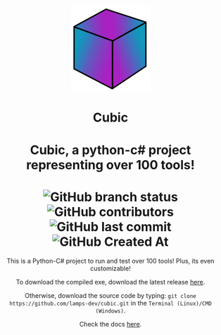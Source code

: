 <p align="center">
<img src="https://raw.githubusercontent.com/lamps-dev/cubic/refs/heads/main/src/cubic.png" alt="Cubic" width=180>
<h1 align="center">Cubic</h1>
<h1 align="center">
  Cubic, a python-c# project representing over 100 tools!
</p>
<h1>
<div align="center">
  <img src="https://img.shields.io/github/checks-status/lamps-dev/cubic/main" alt="GitHub branch status">
  <img src="https://img.shields.io/github/contributors/lamps-dev/cubic" alt="GitHub contributors">
  <img src="https://img.shields.io/github/last-commit/lamps-dev/cubic" alt="GitHub last commit">
  <img src="https://img.shields.io/github/created-at/lamps-dev/cubic" alt="GitHub Created At">
</div>
</h1>
<p align="center">
  This is a Python-C# project to run and test over 100 tools! Plus, its even customizable!
</p>
<p align="center">
  To download the compiled exe, download the latest release <a href="https://github.com/lamps-dev/cubic/releases">here</a>.
</p>
<p align="center">
  Otherwise, download the source code by typing: <code>git clone https://github.com/lamps-dev/cubic.git</code> in the <code>Terminal (Linux)/CMD (Windows)</code>.
</p>
<p align="center">
  Check the docs <a href="https://cubic-project.readthedocs.io">here</a>.
</p>
